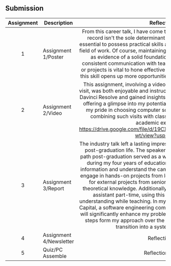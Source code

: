 ## Submission
| Assignment | Description  | Reflection |
| :-----: |  ------ | :-----: | 
| 1 | Assignment 1/Poster | From this career talk, I have come to realize that a strong academic record isn't the sole determinant of future success. It's equally essential to possess practical skills and hands-on experience in your field of work. Of course, maintaining a high GPA is crucial as it serves as evidence of a solid foundational knowledge. Additionally, consistent communication with team members during assignments or projects is vital to hone effective communication skills. Mastering this skill opens up more opportunities to work in our preferred fields. | 
| 2 | Assignment 2/Video | This assignment, involving a video documenting my UTM industry visit, was both enjoyable and instructive. I learned video editing using Davinci Resolve and gained insights into UTM Digital's infrastructure, offering a glimpse into my potential future workplace. It reinforced my pride in choosing computer science and inspired the idea of combining such visits with class theory for a more engaging academic experience. https://drive.google.com/file/d/19CXT6zDv0II_Y_acRiDPgoLa8tQnA-wt/view?usp=drivesdk | 
| 3 | Assignment 3/Report | The industry talk left a lasting impression on me, especially regarding post-graduation life. The speaker's ability to navigate her career path post-graduation served as a warning, prompting me to prepare during my four years of education. Firstly, I aim to master basic information and understand the campus system thoroughly. I plan to engage in hands-on projects from lecturers, seek recommendations for external projects from seniors, and avoid solely relying on theoretical knowledge. Additionally, I intend to work as a lecturer's assistant part-time, using this opportunity to reinforce my understanding while teaching. In my final year, I plan to intern at iFast Capital, a software engineering company, as I believe this experience will significantly enhance my problem-solving skills. These strategic steps form my approach over the next four years to successfully transition into a system developer role. | 
| 4 | Assignment 4/Newsletter | Reflection 4 |
| 5 | Quiz/PC Assemble | Reflection Quiz |
